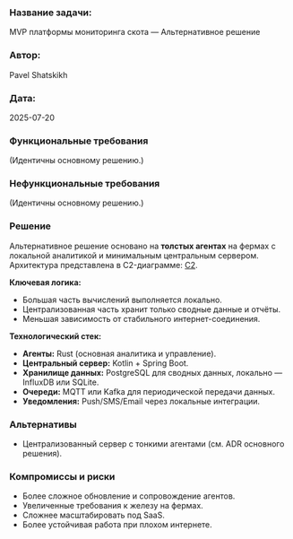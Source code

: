 ### **Название задачи:**

MVP платформы мониторинга скота — Альтернативное решение

### **Автор:**

Pavel Shatskikh

### **Дата:**

2025-07-20

### **Функциональные требования**

(Идентичны основному решению.)

### **Нефункциональные требования**

(Идентичны основному решению.)

### **Решение**

Альтернативное решение основано на **толстых агентах** на фермах с локальной аналитикой и минимальным центральным
сервером.  
Архитектура представлена в C2-диаграмме: [C2](c2_2.puml).

**Ключевая логика:**

- Большая часть вычислений выполняется локально.
- Централизованная часть хранит только сводные данные и отчёты.
- Меньшая зависимость от стабильного интернет-соединения.

**Технологический стек:**

- **Агенты:** Rust (основная аналитика и управление).
- **Центральный сервер:** Kotlin + Spring Boot.
- **Хранилище данных:** PostgreSQL для сводных данных, локально — InfluxDB или SQLite.
- **Очереди:** MQTT или Kafka для периодической передачи данных.
- **Уведомления:** Push/SMS/Email через локальные интеграции.

### **Альтернативы**

- Централизованный сервер с тонкими агентами (см. ADR основного решения).

### **Компромиссы и риски**

- Более сложное обновление и сопровождение агентов.
- Увеличенные требования к железу на фермах.
- Сложнее масштабировать под SaaS.
- Более устойчивая работа при плохом интернете.

